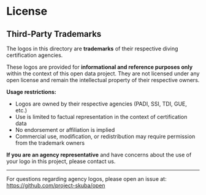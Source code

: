 # License

## Third-Party Trademarks

The logos in this directory are **trademarks** of their respective diving certification agencies.

These logos are provided for **informational and reference purposes only** within the context of this open data project. They are not licensed under any open license and remain the intellectual property of their respective owners.

**Usage restrictions:**
- Logos are owned by their respective agencies (PADI, SSI, TDI, GUE, etc.)
- Use is limited to factual representation in the context of certification data
- No endorsement or affiliation is implied
- Commercial use, modification, or redistribution may require permission from the trademark owners

**If you are an agency representative** and have concerns about the use of your logo in this project, please contact us.

---

For questions regarding agency logos, please open an issue at:  
https://github.com/project-skuba/open

